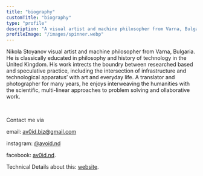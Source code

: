 ```yaml
---
title: "biography"
customTitle: "biography"
type: "profile"
description: "A visual artist and machine philosopher from Varna, Bulgaria."
profileImage: "/images/spinner.webp"
---
```


Nikola Stoyanov visual artist and machine philosopher from Varna, Bulgaria. He is classically educated in philosophy and history of technology in the United Kingdom. His work intrects the boundry between researched based and speculative practice, including the intersection of infrastructure and technological apparatus’ with art and everyday life. A translator and photographer for many years, he enjoys interweaving the humanities with the scientific, multi-linear approaches to problem solving and ollaborative work.

</br>

Contact me via

email: [av0id.biz@gmail.com](mailto:av0id.biz@gmail.com)

instagram: [@avoid.nd](https://www.instagram.com/avoid.nd/)

facebook: [av0id.nd](https://www.facebook.com/av0id.nd/").

Technical Details about this: [website](/tech-spec/tech-spec).
